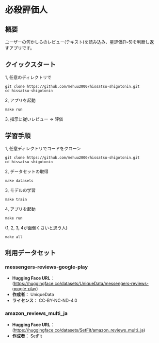# 必殺評価人

## 概要
ユーザーの何かしらのレビュー(テキスト)を読み込み、星評価(1~5)を判断し返すアプリです。

## クイックスタート
1, 任意のディレクトリで
```
git clone https://github.com/mehuu2000/hissatsu-shigotonin.git
cd hissatsu-shigotonin
```

2, アプリを起動
```
make run
```

3, 指示に従いレビュー ⇒ 評価

## 学習手順
1, 任意ディレクトリでコードをクローン
```
git clone https://github.com/mehuu2000/hissatsu-shigotonin.git
cd hissatsu-shigotonin
```

2, データセットの取得
```
make datasets
```

3, モデルの学習
```
make train
```

4, アプリを起動
```
make run
```

(1, 2, 3, 4が面倒くさいと思う人)
```
make all
```

## 利用データセット
### messengers-reviews-google-play
- **Hugging Face URL**： (https://huggingface.co/datasets/UniqueData/messengers-reviews-google-play)
- **作成者**： UniqueData
- **ライセンス**： CC-BY-NC-ND-4.0

### amazon_reviews_multi_ja
- **Hugging Face URL**： (https://huggingface.co/datasets/SetFit/amazon_reviews_multi_ja)
- **作成者**： SetFit